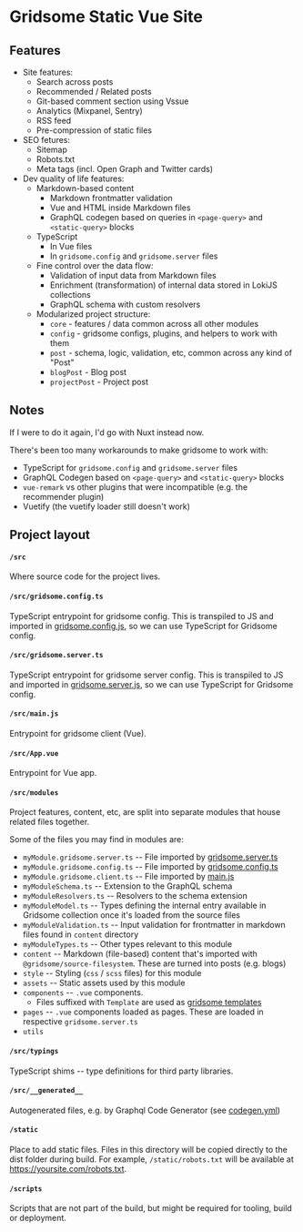 # Gridsome Static Vue Site

<!-- [![Netlify Status](https://api.netlify.com/api/v1/badges/61686b84-2791-4c23-9862-258e263df460/deploy-status)](https://app.netlify.com/sites/jurooravec/deploys) -->

## Features

- Site features:
  - Search across posts
  - Recommended / Related posts
  - Git-based comment section using Vssue
  - Analytics (Mixpanel, Sentry)
  - RSS feed
  - Pre-compression of static files
- SEO fetures:
  - Sitemap
  - Robots.txt
  - Meta tags (incl. Open Graph and Twitter cards)
- Dev quality of life features:
  - Markdown-based content
    - Markdown frontmatter validation
    - Vue and HTML inside Markdown files
    - GraphQL codegen based on queries in `<page-query>` and `<static-query>` blocks
  - TypeScript
    - In Vue files
    - In `gridsome.config` and `gridsome.server` files
  - Fine control over the data flow:
    - Validation of input data from Markdown files
    - Enrichment (transformation) of internal data stored in LokiJS collections
    - GraphQL schema with custom resolvers
  - Modularized project structure:
    - `core` - features / data common across all other modules
    - `config` - gridsome configs, plugins, and helpers to work with them
    - `post` - schema, logic, validation, etc, common across any kind of "Post"
    - `blogPost` - Blog post
    - `projectPost` - Project post

## Notes

If I were to do it again, I'd go with Nuxt instead now.

There's been too many workarounds to make gridsome to work with:

- TypeScript for `gridsome.config` and `gridsome.server` files
- GraphQL Codegen based on `<page-query>` and `<static-query>` blocks
- `vue-remark` vs other plugins that were incompatible (e.g. the recommender plugin)
- Vuetify (the vuetify loader still doesn't work)

## Project layout

#### `/src`

Where source code for the project lives.

#### `/src/gridsome.config.ts`

TypeScript entrypoint for gridsome config. This is transpiled to JS and imported
in [gridsome.config.js](./gridsome.config.js), so we can use TypeScript for Gridsome config.

#### `/src/gridsome.server.ts`

TypeScript entrypoint for gridsome server config. This is transpiled to JS and imported
in [gridsome.server.js](./gridsome.server.js), so we can use TypeScript for Gridsome config.

#### `/src/main.js`

Entrypoint for gridsome client (Vue).

#### `/src/App.vue`

Entrypoint for Vue app.

#### `/src/modules`

Project features, content, etc, are split into separate modules that house related files together.

Some of the files you may find in modules are:

- `myModule.gridsome.server.ts` -- File imported by [gridsome.server.ts](./src/gridsome.server.ts)
- `myModule.gridsome.config.ts` -- File imported by [gridsome.config.ts](./src/gridsome.config.ts)
- `myModule.gridsome.client.ts` -- File imported by [main.js](./src/main.js)
- `myModuleSchema.ts` -- Extension to the GraphQL schema
- `myModuleResolvers.ts` -- Resolvers to the schema extension
- `myModuleModel.ts` -- Types defining the internal entry available in Gridsome collection once it's loaded from the source files
- `myModuleValidation.ts` -- Input validation for frontmatter in markdown files found in `content` directory
- `myModuleTypes.ts` -- Other types relevant to this module
- `content` -- Markdown (file-based) content that's imported with `@gridsome/source-filesystem`. These are turned into posts (e.g. blogs)
- `style` -- Styling (`css` / `scss` files) for this module
- `assets` -- Static assets used by this module
- `components` -- `.vue` components.
  - Files suffixed with `Template` are used as [gridsome templates](https://gridsome.org/docs/templates)
- `pages` -- `.vue` components loaded as pages. These are loaded in respective `gridsome.server.ts`
- `utils`

#### `/src/typings`

TypeScript shims -- type definitions for third party libraries.

#### `/src/__generated__`

Autogenerated files, e.g. by Graphql Code Generator (see [codegen.yml](./codegen.yml))

#### `/static`

Place to add static files. Files in this directory will be copied directly to the dist folder during build. For example, `/static/robots.txt` will be available at https://yoursite.com/robots.txt.

#### `/scripts`

Scripts that are not part of the build, but might be required for tooling, build or deployment.
